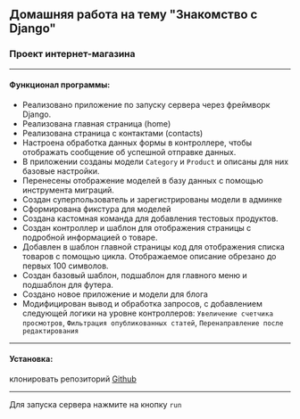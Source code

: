 ## Домашняя работа на тему "Знакомство с Django"
### Проект интернет-магазина

---
#### Функционал программы:
- Реализовано приложение по запуску сервера через фреймворк Django.
- Реализована главная страница (home)
- Реализована страница с контактами (contacts)
- Настроена обработка данных формы в контроллере, чтобы отображать сообщение об успешной отправке данных.
- В приложении созданы модели `Category` и `Product` и описаны для них базовые настройки.
- Перенесены отображение моделей в базу данных с помощью инструмента миграций.
- Создан суперпользователь и зарегистрированы модели в админке
- Сформирована фикстура для моделей
- Создана кастомная команда для добавления тестовых продуктов.
- Создан контроллер и шаблон для отображения страницы с подробной информацией о товаре.
- Добавлен в шаблон главной страницы код для отображения списка товаров с помощью цикла. Отображаемое описание обрезано до первых 100 символов.
- Создан базовый шаблон, подшаблон для главного меню и подшаблон для футера.
- Создано новое приложение и модели для блога
- Модифицирован вывод и обработка запросов, с добавлением следующей логики на уровне контроллеров:
`Увеличение счетчика просмотров`, `Фильтрация опубликованных статей`, `Перенаправление после редактирования`
---
#### Установка:
клонировать репозиторий [Github](https://github.com/Ascon29/dz_22_online_store)

---

Для запуска сервера нажмите на кнопку `run`